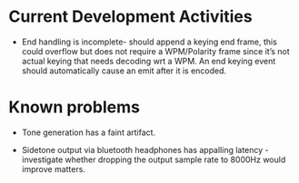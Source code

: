 # Current Development Activities

* End handling is incomplete- should append a keying end frame, this could overflow but does not require a WPM/Polarity
  frame since it’s not actual keying that needs decoding wrt a WPM. An end keying event should automatically cause an
  emit after it is encoded.

# Known problems
* Tone generation has a faint artifact.

* Sidetone output via bluetooth headphones has appalling latency - investigate whether dropping the output sample 
  rate to 8000Hz would improve matters.
